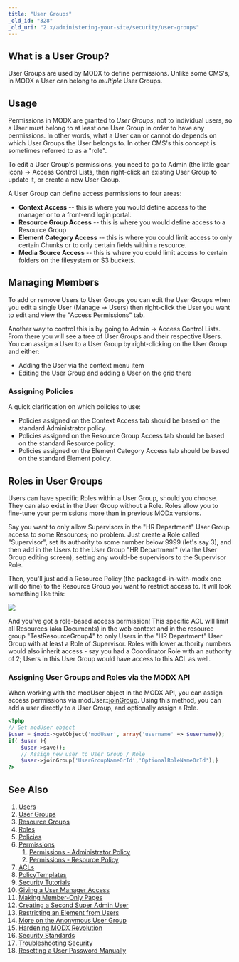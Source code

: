 ```yaml
---
title: "User Groups"
_old_id: "328"
_old_uri: "2.x/administering-your-site/security/user-groups"
---
```


##  What is a User Group? 

 User Groups are used by MODX to define permissions. Unlike some CMS's, in MODX a User can belong to _multiple_ User Groups.

##  Usage 

 Permissions in MODX are granted to _User Groups_, not to individual users, so a User must belong to at least one User Group in order to have any permissions. In other words, what a User can or cannot do depends on which User Groups the User belongs to. In other CMS's this concept is sometimes referred to as a "role".

 To edit a User Group's permissions, you need to go to Admin (the little gear icon) -> Access Control Lists, then right-click an existing User Group to update it, or create a new User Group.

 A User Group can define access permissions to four areas:

- **Context Access** -- this is where you would define access to the manager or to a front-end login portal.
- **Resource Group Access** -- this is where you would define access to a Resource Group
- **Element Category Access** -- this is where you could limit access to only certain Chunks or to only certain fields within a resource.
- **Media Source Access** -- this is where you could limit access to certain folders on the filesystem or S3 buckets.

##  Managing Members 

 To add or remove Users to User Groups you can edit the User Groups when you edit a single User (Manage -> Users) then right-click the User you want to edit and view the "Access Permissions" tab.

 Another way to control this is by going to Admin -> Access Control Lists. From there you will see a tree of User Groups and their respective Users. You can assign a User to a User Group by right-clicking on the User Group and either:

- Adding the User via the context menu item
- Editing the User Group and adding a User on the grid there

###  Assigning Policies 

 A quick clarification on which policies to use:

- Policies assigned on the Context Access tab should be based on the standard Administrator policy.
- Policies assigned on the Resource Group Access tab should be based on the standard Resource policy.
- Policies assigned on the Element Category Access tab should be based on the standard Element policy.

##  Roles in User Groups 

 Users can have specific Roles within a User Group, should you choose. They can also exist in the User Group without a Role. Roles allow you to fine-tune your permissions more than in previous MODx versions.

 Say you want to only allow Supervisors in the "HR Department" User Group access to some Resources; no problem. Just create a Role called "Supervisor", set its authority to some number below 9999 (let's say 3), and then add in the Users to the User Group "HR Department" (via the User Group editing screen), setting any would-be supervisors to the Supervisor Role.

 Then, you'll just add a Resource Policy (the packaged-in-with-modx one will do fine) to the Resource Group you want to restrict access to. It will look something like this:

 ![](/download/attachments/18678087/ug-rg-grid1.png?version=1&modificationDate=1268850005000)

 And you've got a role-based access permission! This specific ACL will limit all Resources (aka Documents) in the web context and in the resource group "TestResourceGroup4" to only Users in the "HR Department" User Group with at least a Role of Supervisor. Roles with lower authority numbers would also inherit access - say you had a Coordinator Role with an authority of 2; Users in this User Group would have access to this ACL as well.

###  Assigning User Groups and Roles via the MODX API 

 When working with the modUser object in the MODX API, you can assign access permissions via modUser::[joinGroup](http://api.modx.com/revolution/2.1/_model_modx_moduser.class.html#%5CmodUser::joinGroup()). Using this method, you can add a user directly to a User Group, and optionally assign a Role.

``` php 
<?php
// Get modUser object
$user = $modx->getObject('modUser', array('username' => $username));
if( $user ){
    $user->save();
    // Assign new user to User Group / Role
    $user->joinGroup('UserGroupNameOrId','OptionalRoleNameOrId');}
?>
```

##  See Also 

1. [Users](building-sites/client-proofing/security/users)
2. [User Groups](building-sites/client-proofing/security/user-groups)
3. [Resource Groups](building-sites/client-proofing/security/resource-groups)
4. [Roles](building-sites/client-proofing/security/roles)
5. [Policies](building-sites/client-proofing/security/policies)
  1. [Permissions](building-sites/client-proofing/security/policies/permissions)
      1. [Permissions - Administrator Policy](building-sites/client-proofing/security/policies/permissions/administrator-policy)
      2. [Permissions - Resource Policy](building-sites/client-proofing/security/policies/permissions/resource-policy)
  2. [ACLs](building-sites/client-proofing/security/policies/acls)
  3. [PolicyTemplates](building-sites/client-proofing/security/policies/policytemplates)
6. [Security Tutorials](building-sites/client-proofing/security/security-tutorials)
  1. [Giving a User Manager Access](building-sites/client-proofing/security/security-tutorials/giving-a-user-manager-access)
  2. [Making Member-Only Pages](building-sites/client-proofing/security/security-tutorials/making-member-only-pages)
  3. [Creating a Second Super Admin User](building-sites/client-proofing/security/security-tutorials/creating-a-second-super-admin-user)
  4. [Restricting an Element from Users](building-sites/client-proofing/security/security-tutorials/restricting-an-element-from-users)
  5. [More on the Anonymous User Group](building-sites/client-proofing/security/security-tutorials/more-on-the-anonymous-user-group)
7. [Hardening MODX Revolution](getting-started/maintenance/securing-modx)
8. [Security Standards](administering-your-site/security/security-standards)
9. [Troubleshooting Security](building-sites/client-proofing/security/troubleshooting-security)
  1. [Resetting a User Password Manually](building-sites/client-proofing/security/troubleshooting-security/resetting-a-user-password-manually)